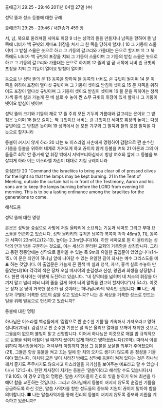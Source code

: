 출애굽기 29:25 - 29:46 
2011년 04월 27일 (수)

성막 뜰과 성소 등불에 대한 규례



출애굽기 29:25 - 29:46 / 새찬송가 459 장


서, 남, 북으로 둘러쳐질 세마포 휘장
9 너는 성막의 뜰을 만들지니 남쪽을 향하여 뜰 남쪽에 너비가 백 규빗의 세마포 휘장을 쳐서 그 한 쪽을 당하게 할지니 10 그 기둥이 스물이며 그 받침 스물은 놋으로 하고 그 기둥의 갈고리와 가름대는 은으로 할지며 11 그 북쪽에도 너비가 백 규빗의 포장을 치되 그 기둥이 스물이며 그 기둥의 받침 스물은 놋으로 하고 그 기둥의 갈고리와 가름대는 은으로 하지며 12 뜰의 옆 곧 서쪽에 너비 쉰 규빗의 포장을 치되 그 기둥이 열이요 받침이 열이며

동으로 난 성막 뜰의 문
13 동쪽을 향하여 뜰 동쪽의 너비도 쉰 규빗이 될지며 14 문 이쪽을 위하여 포장이 열다섯 규빗이며 그 기둥이 셋이요 받침이 셋이요 15 문 저쪽을 위하여도 포장이 열다섯 규빗이며 그 기둥이 셋이요 받침이 셋이며 16 뜰 문을 위하여는 청색 자색 홍색 실과 가늘게 꼰 베 실로 수 놓아 짠 스무 규빗의 휘장이 있게 할지니 그 기둥이 넷이요 받침이 넷이며

성막 뜰의 크기와 기둥의 재료
17 뜰 주위 모든 기두의 가름대와 갈고리는 은이요 그 받침은 놋이며 18 뜰으 길이는 백 규빗이요 너비는 쉰 규빗이요 세마포 휘장의 높이는 다섯 규빗이요 그 받침은 놋이며 19 성막에서 쓴 모든 기구와 그 말뚝과 뜰의 포장 말뚝을 다 놋으로 할지니라

등불이 꺼지지 않게 하라
20 너는 또 이스라엘 자손에게 명령하여 감람으로 짠 순수한 기름을 등불을 위하여 네게로 가져오게 하고 끊이지 않게 등불을 켜되 21 아론과 그의 아들들로 회막 안 증거궤 앞 휘장 밖에서 저녁부터아침까지 항상 여호와 앞에 그 등불을 보살피게 하라 이는 이스라엘 자손이 대대로 지킬 규례이니라

중심문단
20 "Command the Israelites to bring you clear oil of pressed olives for the light so that the lamps may be kept burning. 21 In the Tent of Meeting, outside the curtain hat is in front of the Testimony, Aaron and his sons are to keep the lamps burning before the LORD from evening till morning. This is to be a lasting ordinance among the Israelites for the generations to come.

해석도움





성막 뜰에 대한 명령  

본문은 성막을 중심으로 사방에 처질 울타리에 소요되는 기둥과 세마포 그리고 부대 요소들을 언급하고 있습니다. 성막 울타리의 규격은 남쪽과 북쪽이 각각 46m(9, 11), 동쪽과 서쪽이 23m이고(12-13), 높이는 2.3m입니다(18). 하얀 세마포로 된 이 울타리는 성막의 안과 밖을 구분하는 것으로, 이는 세상과 분리된 교회의 거룩함을 상징합니다. 그리고 동편 정중앙에는 성막으로 들어올 수 있는 폭 9m의 유일한 출입문이 있었습니다(14-15). 이 문은 죄인이 하나님 앞에 나아갈 수 있는 유일한 길이 되시는 예수 그리스도를 예표 하는 것입니다. 이 출입문은 가늘게 꼰 흰색 베 실과 청색, 자색, 홍색 실로 수놓아 만들었는데(16) 각각의 색은 장차 오실 메시야의 순결성과 신성, 왕권과 희생을 상징합니다. 한편 이사야는 이렇게 도전하고 있습니다. “네 장막터를 넓히며 네 처소의 휘장을 아끼지 말고 널리 펴되 너의 줄을 길게 하며 너의 말뚝을 견고히 할지어다”(사 54:2). 이것은 장차 온 땅이 거룩한 성소가 될 것이라는 하나님나라의 약속인 것입니다. 
■ 나는 세상과 구별된 거룩한 성도의 삶을 살고 있습니까? 나는 온 세상을 거룩한 성소로 만드는 일을 위해 믿음으로 헌신하고 있습니까?  

등불에 대한 명령  

하나님은 이스라엘 백성들에게 ‘감람으로 짠 순수한 기름’을 계속해서 가져오라고 명하십니다(20상). 감람으로 짠 순수한 기름은 덜 익은 올리브 열매를 으깨어 채취한 것으로, 그을음이 없으며 불빛이 맑고 선명합니다. 이어서 하나님은 이것으로 매일 밤 규칙적으로 등불을 켜되 아침이 될 때까지 끊이지 않게 하라고 명하셨습니다(20하). 따라서 이를 위하여 제사장들에게는 저녁부터 아침까지 항상 그 등불을 보살필 의무가 주어졌으며(21), 그들은 항상 등불을 켜고 끄는 일에 한 치의 오차도 생기지 않도록 온 정성을 기울여야 했습니다. 이처럼 모든 빛이 사라진 밤에도 성막에 등불이 켜져 있다는 것은 하나님께서 졸지도 주무시지도 않으시고 이스라엘을 지키심을 보여주는 예표라고 할 수 있습니다(시 121:3-4). 한편 제사장이 지키는 등불은 ‘말씀’이라고 해석할 수도 있습니다(시 119:105). 이 경우 21절의 명령은, 말씀 사역자들이 진리의 빛을 밝히기 위해 최선을 다해야 함을 교훈하는 것입니다. 그리고 하나님께서 등불이 꺼지지 않도록 순결한 기름을 공급하도록 하신 것은, 말씀 사역자를 향한 성도들의 중보와 지원이 끊이지 말아야 함을 의미합니다. 
■ 나는 말씀사역자를 통해 진리의 등불이 꺼지지 않도록 중보와 지원을 계속하고 있습니까?